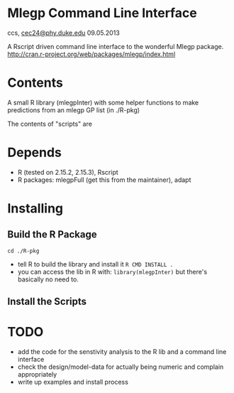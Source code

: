 Mlegp Command Line Interface
==============================

ccs, cec24@phy.duke.edu
09.05.2013

A Rscript driven command line interface to the wonderful Mlegp package.
http://cran.r-project.org/web/packages/mlegp/index.html

Contents
=======

A small R library (mlegpInter) with some helper functions to make
predictions from an mlegp GP list (in ./R-pkg)

The contents of "scripts" are 

Depends
=======

- R (tested on 2.15.2, 2.15.3), Rscript
- R packages: mlegpFull (get this from the maintainer), adapt


Installing
=========

## Build the R Package

`cd ./R-pkg`
- tell R to build the library and install it
`R CMD INSTALL .`
- you can access the lib in R with:
`library(mlegpInter)`
but there's basically no need to.

## Install the Scripts


TODO
=====

- add the code for the senstivity analysis to the R lib and a command line interface
- check the design/model-data for actually being numeric and complain appropriately
- write up examples and install process

